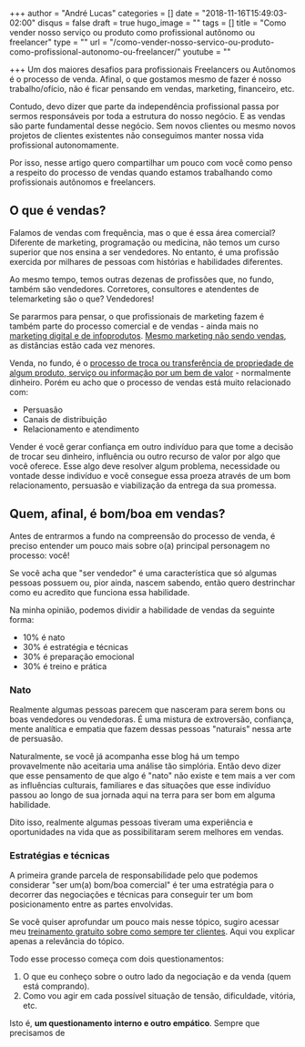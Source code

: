 +++
author = "André Lucas"
categories = []
date = "2018-11-16T15:49:03-02:00"
disqus = false
draft = true
hugo_image = ""
tags = []
title = "Como vender nosso serviço ou produto como profissional autônomo ou freelancer"
type = ""
url = "/como-vender-nosso-servico-ou-produto-como-profissional-autonomo-ou-freelancer/"
youtube = ""

+++
Um dos maiores desafios para profissionais Freelancers ou Autônomos é o processo de venda. Afinal, o que gostamos mesmo de fazer é nosso trabalho/ofício, não é ficar pensando em vendas, marketing, financeiro, etc.

Contudo, devo dizer que parte da independência profissional passa por sermos responsáveis por toda a estrutura do nosso negócio. E as vendas são parte fundamental desse negócio. Sem novos clientes ou mesmo novos projetos de clientes existentes não conseguimos manter nossa vida profissional autonomamente.

Por isso, nesse artigo quero compartilhar um pouco com você como penso a respeito do processo de vendas quando estamos trabalhando como profissionais autônomos e freelancers.

## O que é vendas?

Falamos de vendas com frequência, mas o que é essa área comercial? Diferente de marketing, programação ou medicina, não temos um curso superior que nos ensina a ser vendedores. No entanto, é uma profissão exercida por milhares de pessoas com histórias e habilidades diferentes.

Ao mesmo tempo, temos outras dezenas de profissões que, no fundo, também são vendedores. Corretores, consultores e atendentes de telemarketing são o que? Vendedores!

Se pararmos para pensar, o que profissionais de marketing fazem é também parte do processo comercial e de vendas - ainda mais no [marketing digital e de infoprodutos](https://andrelug.com/infoprodutos-e-cursos-online/). [Mesmo marketing não sendo vendas](https://supervendedores.com.br/vendas/a-venda/o-que-e-vendas/), as distâncias estão cada vez menores.

Venda, no fundo, é o [processo de troca ou transferência de propriedade de algum produto, serviço ou informação por um bem de valor](https://conceito.de/venda) - normalmente dinheiro. Porém eu acho que o processo de vendas está muito relacionado com:

* Persuasão
* Canais de distribuição
* Relacionamento e atendimento

Vender é você gerar confiança em outro indivíduo para que tome a decisão de trocar seu dinheiro, influência ou outro recurso de valor por algo que você oferece. Esse algo deve resolver algum problema, necessidade ou vontade desse indivíduo e você consegue essa proeza através de um bom relacionamento, persuasão e viabilização da entrega da sua promessa.

## Quem, afinal, é bom/boa em vendas?

Antes de entrarmos a fundo na compreensão do processo de venda, é preciso entender um pouco mais sobre o(a) principal personagem no processo: você!

Se você acha que "ser vendedor" é uma característica que só algumas pessoas possuem ou, pior ainda, nascem sabendo, então quero destrinchar como eu acredito que funciona essa habilidade.

Na minha opinião, podemos dividir a habilidade de vendas da seguinte forma:

* 10% é nato
* 30% é estratégia e técnicas
* 30% é preparação emocional
* 30% é treino e prática

### Nato

Realmente algumas pessoas parecem que nasceram para serem bons ou boas vendedores ou vendedoras. É uma mistura de extroversão, confiança, mente analítica e empatia que fazem dessas pessoas "naturais" nessa arte de persuasão.

Naturalmente, se você já acompanha esse blog há um tempo provavelmente não aceitaria uma análise tão simplória. Então devo dizer que esse pensamento de que algo é "nato" não existe e tem mais a ver com as influências culturais, familiares e das situações que esse indivíduo passou ao longo de sua jornada aqui na terra para ser bom em alguma habilidade.

Dito isso, realmente algumas pessoas tiveram uma experiência e oportunidades na vida que as possibilitaram serem melhores em vendas.

### Estratégias e técnicas

A primeira grande parcela de responsabilidade pelo que podemos considerar "ser um(a) bom/boa comercial" é ter uma estratégia para o decorrer das negociações e técnicas para conseguir ter um bom posicionamento entre as partes envolvidas.

Se você quiser aprofundar um pouco mais nesse tópico, sugiro acessar meu [treinamento gratuito sobre como sempre ter clientes](https://treinamento.andrelug.com). Aqui vou explicar apenas a relevância do tópico.

Todo esse processo começa com dois questionamentos:

1. O que eu conheço sobre o outro lado da negociação e da venda (quem está comprando).
2. Como vou agir em cada possível situação de tensão, dificuldade, vitória, etc.

Isto é, **um questionamento interno e outro empático**. Sempre que precisamos de 